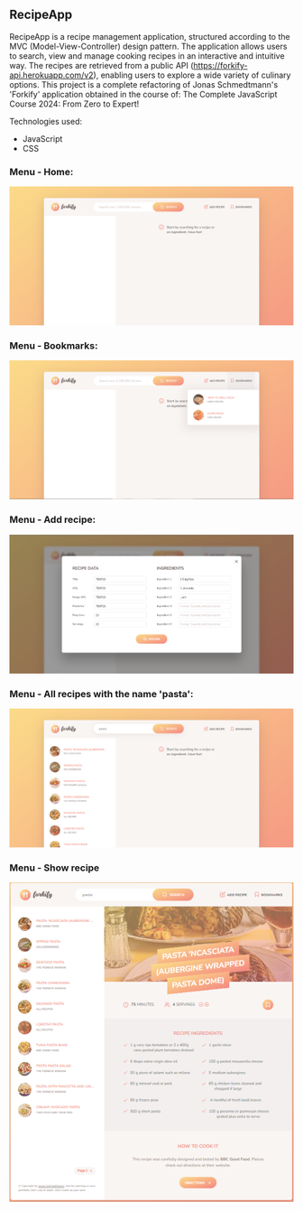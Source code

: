 ## RecipeApp
RecipeApp is a recipe management application, structured according to the MVC (Model-View-Controller) design pattern. The application allows users to search, view and manage cooking recipes in an interactive and intuitive way. The recipes are retrieved from a public API (https://forkify-api.herokuapp.com/v2), enabling users to explore a wide variety of culinary options. This project is a complete refactoring of Jonas Schmedtmann's 'Forkify' application obtained in the course of: The Complete JavaScript Course 2024: From Zero to Expert!

Technologies used:
- JavaScript
- CSS

### Menu - Home:
![RecipeApp1](RecipeApp1.png)

### Menu - Bookmarks:
![RecipeApp2](RecipeApp2.png)

### Menu - Add recipe:
![RecipeApp3](RecipeApp3.png)

### Menu - All recipes with the name 'pasta':
![RecipeApp4](RecipeApp4.png)

### Menu - Show recipe
![RecipeApp5](RecipeApp5.png)
